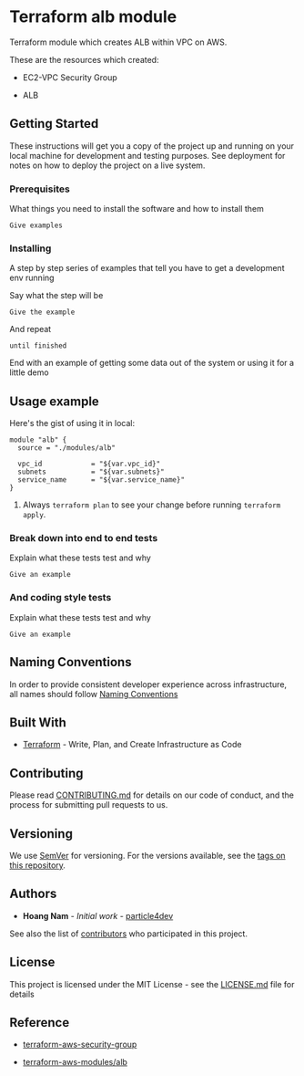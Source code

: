 # Terraform alb module

Terraform module which creates ALB within VPC on AWS.

These are the resources which created:

* EC2-VPC Security Group

* ALB

## Getting Started

These instructions will get you a copy of the project up and running on your local machine for development and testing purposes. See deployment for notes on how to deploy the project on a live system.

### Prerequisites

What things you need to install the software and how to install them

```
Give examples
```

### Installing

A step by step series of examples that tell you have to get a development env running

Say what the step will be

```
Give the example
```

And repeat

```
until finished
```

End with an example of getting some data out of the system or using it for a little demo

## Usage example

Here's the gist of using it in local:

```
module "alb" {
  source = "./modules/alb"

  vpc_id            = "${var.vpc_id}"
  subnets           = "${var.subnets}"
  service_name      = "${var.service_name}"
}
```

1. Always `terraform plan` to see your change before running `terraform apply`.

### Break down into end to end tests

Explain what these tests test and why

```
Give an example
```

### And coding style tests

Explain what these tests test and why

```
Give an example
```

## Naming Conventions

In order to provide consistent developer experience across infrastructure, all names should follow [Naming Conventions](https://github.com/university-of-ant-solutions/naming-conventions)

## Built With

* [Terraform](https://www.terraform.io/) - Write, Plan, and Create Infrastructure as Code

## Contributing

Please read [CONTRIBUTING.md](https://gist.github.com/PurpleBooth/b24679402957c63ec426) for details on our code of conduct, and the process for submitting pull requests to us.

## Versioning

We use [SemVer](http://semver.org/) for versioning. For the versions available, see the [tags on this repository](https://github.com/your/project/tags). 

## Authors

* **Hoang Nam** - *Initial work* - [particle4dev](https://github.com/particle4dev)

See also the list of [contributors](https://github.com/your/project/contributors) who participated in this project.

## License

This project is licensed under the MIT License - see the [LICENSE.md](LICENSE.md) file for details

## Reference

* [terraform-aws-security-group](https://github.com/terraform-aws-modules/terraform-aws-security-group)

* [terraform-aws-modules/alb](https://registry.terraform.io/modules/terraform-aws-modules/alb/aws/2.1.0)
